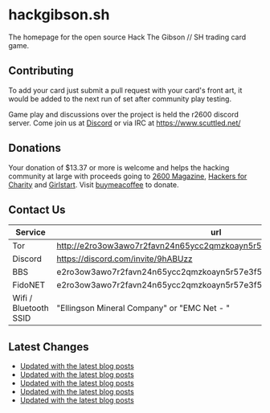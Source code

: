 # hackgibson.sh
The homepage for the open source Hack The Gibson // SH trading card game.


## Contributing

To add your card just submit a pull request with your card's front art, it would be added to the next run of set after community play testing.

Game play and discussions over the project is held the r2600 discord server. Come join us at [Discord](https://discord.com/invite/9hABUzz) or via IRC at https://www.scuttled.net/


## Donations

Your donation of $13.37 or more is welcome and helps the hacking community at large with proceeds going to [2600 Magazine](https://2600.com/), [Hackers for Charity](https://hackersforcharity.org) and [Girlstart](https://girlstart.org).  Visit [buymeacoffee](https://www.buymeacoffee.com/hackgibson.sh) to donate.


## Contact Us

Service | url
-|-
Tor | http://e2ro3ow3awo7r2favn24n65ycc2qmzkoayn5r57e3f56nvjwdcgg32ad.onion
Discord | https://discord.com/invite/9hABUzz
BBS | e2ro3ow3awo7r2favn24n65ycc2qmzkoayn5r57e3f56nvjwdcgg32ad.onion:23
FidoNET | e2ro3ow3awo7r2favn24n65ycc2qmzkoayn5r57e3f56nvjwdcgg32ad.onion:24554
Wifi / Bluetooth SSID | "Ellingson Mineral Company" or "EMC Net - <fidonet address>"

## Latest Changes
<!-- BLOG-POST-LIST:START -->
- [Updated with the latest blog posts](https://github.com/DFW2600/hackgibson.sh/commit/5d11df5ab01b5352621f1e6e23e7fd56f7bd7677)
- [Updated with the latest blog posts](https://github.com/DFW2600/hackgibson.sh/commit/41ac3bc73659b35c2dcb5360763747d4fafbf0e3)
- [Updated with the latest blog posts](https://github.com/DFW2600/hackgibson.sh/commit/2c441dd7b2f336a8d8d65d70a37bf36d08c4ee4f)
- [Updated with the latest blog posts](https://github.com/DFW2600/hackgibson.sh/commit/59b7858cd3c0762458634fd7d4331ca4c936e3b4)
- [Updated with the latest blog posts](https://github.com/DFW2600/hackgibson.sh/commit/eebe6c3775c253b0c3b18a1ce291b88c946f6223)
<!-- BLOG-POST-LIST:END -->
